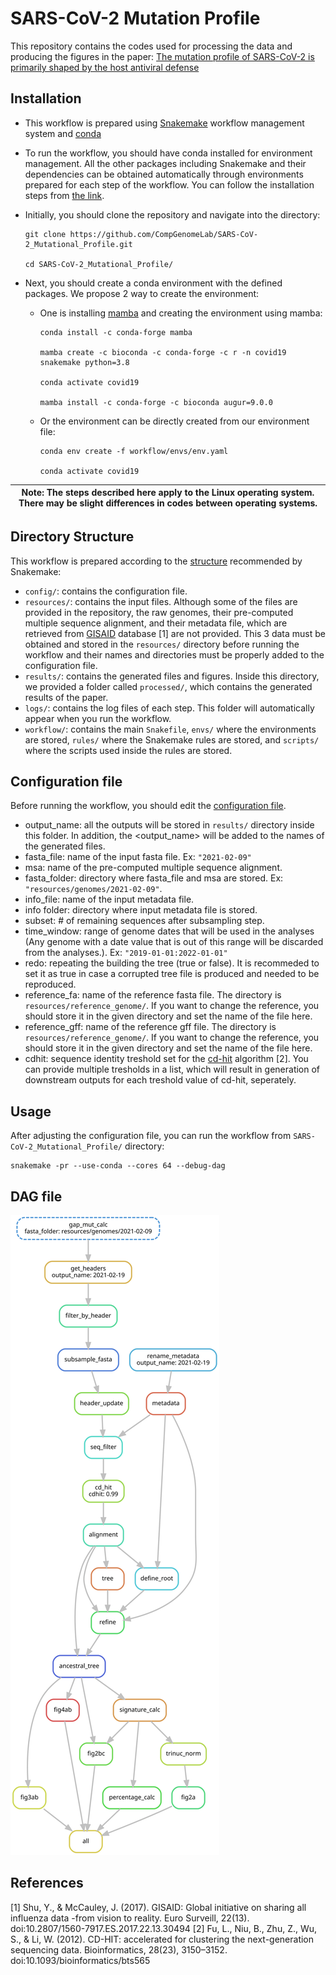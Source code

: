 # SARS-CoV-2 Mutation Profile

This repository contains the codes used for processing the data and producing the figures in the paper: [The mutation profile of SARS-CoV-2 is primarily shaped by the host antiviral defense](https://www.biorxiv.org/content/10.1101/2021.02.02.429486v1)

## Installation

- This workflow is prepared using [Snakemake](https://snakemake.readthedocs.io/en/stable/) workflow management system and [conda](https://docs.conda.io/en/latest/)

- To run the workflow, you should have conda installed for environment management. All the other packages including Snakemake and their dependencies can be obtained automatically through environments prepared for each step of the workflow. You can follow the installation steps from [the link](https://docs.conda.io/projects/conda/en/latest/user-guide/install/download.html).

- Initially, you should clone the repository and navigate into the directory: 

    ```
    git clone https://github.com/CompGenomeLab/SARS-CoV-2_Mutational_Profile.git
        
    cd SARS-CoV-2_Mutational_Profile/
    ```


- Next, you should create a conda environment with the defined packages. We propose 2 way to create the environment:

    - One is installing [mamba](https://mamba.readthedocs.io/en/latest/) and creating the environment using mamba:

        ```
        conda install -c conda-forge mamba

        mamba create -c bioconda -c conda-forge -c r -n covid19 snakemake python=3.8

        conda activate covid19

        mamba install -c conda-forge -c bioconda augur=9.0.0
        ```

    - Or the environment can be directly created from our environment file:

        ```
        conda env create -f workflow/envs/env.yaml

        conda activate covid19
        ```

| Note: The steps described here apply to the Linux operating system. There may be slight differences in codes between operating systems. |
| --- |

## Directory Structure

This workflow is prepared according to the [structure](https://snakemake.readthedocs.io/en/stable/snakefiles/deployment.html) recommended by Snakemake: 

- `config/`: contains the configuration file.
- `resources/`: contains the input files. Although some of the files are provided in the repository, the raw genomes, their pre-computed multiple sequence alignment, and their metadata file, which are retrieved from [GISAID](https://www.gisaid.org/) database [1] are not provided. This 3 data must be obtained and stored in the `resources/` directory before running the workflow and their names and directories must be properly added to the configuration file.     
- `results/`: contains the generated files and figures. Inside this directory, we provided a folder called `processed/`, which contains the generated results of the paper.
- `logs/`: contains the log files of each step. This folder will automatically appear when you run the workflow.
- `workflow/`: contains the main `Snakefile`, `envs/` where the environments are stored, `rules/` where the Snakemake rules are stored, and `scripts/` where the scripts used inside the rules are stored. 

## Configuration file

Before running the workflow, you should edit the [configuration file](https://github.com/CompGenomeLab/SARS-CoV-2_Mutational_Profile/blob/master/config/config.yaml).  

- output_name: all the outputs will be stored in `results/` directory inside this folder. In addition, the <output_name> will be added to the names of the generated files.
- fasta_file: name of the input fasta file. Ex: `"2021-02-09"`
- msa: name of the pre-computed multiple sequence alignment.
- fasta_folder: directory where fasta_file and msa are stored. Ex: `"resources/genomes/2021-02-09"`.
- info_file: name of the input metadata file.
- info folder: directory where input metadata file is stored.
- subset: # of remaining sequences after subsampling step.
- time_window: range of genome dates that will be used in the analyses (Any genome with a date value that is out of this range will be discarded from the analyses.). Ex: `"2019-01-01:2022-01-01"`
- redo: repeating the building the tree (true or false). It is recommeded to set it as true in case a corrupted tree file is produced and needed to be reproduced. 
- reference_fa: name of the reference fasta file. The directory is `resources/reference_genome/`. If you want to change the reference, you should store it in the given directory and set the name of the file here.
- reference_gff: name of the reference gff file. The directory is `resources/reference_genome/`. If you want to change the reference, you should store it in the given directory and set the name of the file here.   
- cdhit: sequence identity treshold set for the [cd-hit](http://weizhongli-lab.org/cd-hit/) algorithm [2]. You can provide multiple tresholds in a list, which will result in generation of downstream outputs for each treshold value of cd-hit, seperately. 

## Usage

After adjusting the configuration file, you can run the workflow from `SARS-CoV-2_Mutational_Profile/` directory:

```
snakemake -pr --use-conda --cores 64 --debug-dag
```

## DAG file

![A directed acyclic graph (DAG) of the analysis.](dag.svg)

## References

[1] Shu, Y., & McCauley, J. (2017). GISAID: Global initiative on sharing all influenza data -from vision to reality. Euro Surveill, 22(13). doi:10.2807/1560-7917.ES.2017.22.13.30494
[2] Fu, L., Niu, B., Zhu, Z., Wu, S., & Li, W. (2012). CD-HIT: accelerated for clustering the next-generation sequencing data. Bioinformatics, 28(23), 3150–3152. doi:10.1093/bioinformatics/bts565